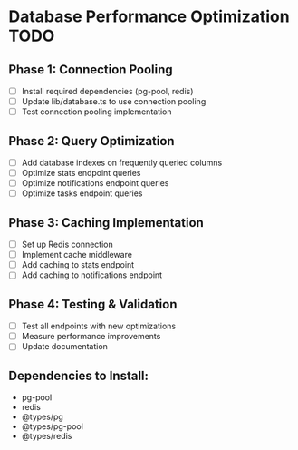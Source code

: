 # Database Performance Optimization TODO

## Phase 1: Connection Pooling
- [ ] Install required dependencies (pg-pool, redis)
- [ ] Update lib/database.ts to use connection pooling
- [ ] Test connection pooling implementation

## Phase 2: Query Optimization
- [ ] Add database indexes on frequently queried columns
- [ ] Optimize stats endpoint queries
- [ ] Optimize notifications endpoint queries
- [ ] Optimize tasks endpoint queries

## Phase 3: Caching Implementation
- [ ] Set up Redis connection
- [ ] Implement cache middleware
- [ ] Add caching to stats endpoint
- [ ] Add caching to notifications endpoint

## Phase 4: Testing & Validation
- [ ] Test all endpoints with new optimizations
- [ ] Measure performance improvements
- [ ] Update documentation

## Dependencies to Install:
- pg-pool
- redis
- @types/pg
- @types/pg-pool
- @types/redis
